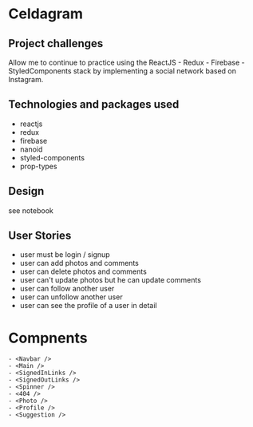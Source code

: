 # Celdagram

## Project challenges

Allow me to continue to practice using the ReactJS - Redux - Firebase - StyledComponents stack by implementing a social network based on Instagram.

## Technologies and packages used

- reactjs
- redux
- firebase
- nanoid
- styled-components
- prop-types

## Design

see notebook

## User Stories

- user must be login / signup
- user can add photos and comments
- user can delete photos and comments
- user can't update photos but he can update comments
- user can follow another user
- user can unfollow another user
- user can see the profile of a user in detail

# Compnents

```
- <Navbar />
- <Main />
- <SignedInLinks />
- <SignedOutLinks />
- <Spinner />
- <404 />
- <Photo />
- <Profile />
- <Suggestion />
```
